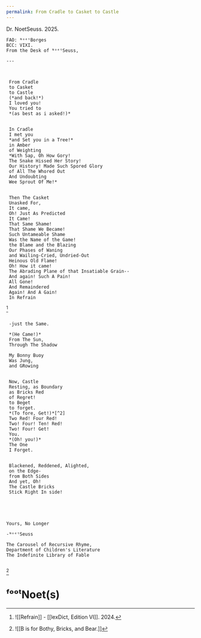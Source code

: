 ```yaml
---
permalink: From Cradle to Casket to Castle
---
```

Dr. NoetSeuss. 2025. 

~~~
FAO: ᴺᵒᵉᵗBorges  
BCC: VIXI.  
From the Desk of ᴺᵒᵉᵗSeuss,  

---  


 
 From Cradle 
 to Casket 
 to Castle 
 (*and back!*)
 I loved you!
 You tried to 
 *(as best as i asked!)*
 
 
 In Cradle 
 I met you
 *and Set you in a Tree!*
 in Amber
 of Weighting
 *With Sap, Oh How Gory!
 The Snake Hissed Her Story! 
 Our History! Made Such Spored Glory 
 of All The Whored Out 
 And Undoubting 
 Wee Sprout Of Me!*
 
 
 Then The Casket
 Unasked For, 
 It came,
 Oh! Just As Predicted 
 It Came!
 That Same Shame! 
 That Shame We Became!
 Such Untameable Shame 
 Was the Name of the Game!
 the Blame and the Blazing
 Our Phases of Waning
 and Wailing-Cried, Undried-Out 
 Heinous Old Flame!
 Oh! How it came!
 The Abrading Plane of that Insatiable Grain--
 And again! Such A Pain!
 All Gone! 
 And Remaindered
 Again! And A Gain!
 In Refrain
~~~

[^r]

~~~

 -just the Same.
 
 *(He Came!)*
 From The Sun,
 Through The Shadow
 
 My Bonny Buoy 
 Was Jung, 
 and GRowing
 
 
 Now, Castle
 Resting, as Boundary
 as Bricks Red 
 of Regret!
 to Beget 
 to forget.
 *(To fore, Get!)*[^2]
 Two Red! Four Red! 
 Two! Four! Ten! Red!
 Two! Four! Get! 
 You. 
 *(Oh! you!)*
 The One
 I Forget. 
 
 
 Blackened, Reddened, Alighted, 
 on the Edge-
 from Both Sides
 And yet, Oh! 
 The Castle Bricks 
 Stick Right In side!





Yours, No Longer  

-ᴺᵒᵉᵗSeuss  

The Carousel of Recursive Rhyme,  
Department of Children's Literature  
The Indefinite Library of Fable
 
~~~

[^b]













# ᶠᵒᵒᵗNoet(s)


[^r]: ![[Refrain]] - [[lexDict, Edition VI]]. 2024.
[^2]: "'{2,4}Give: The Characters Written For A Metaphysical Horror In Phi Parts" by The Characters {2, 4}Give. (Co-authored by The Woman In The Wallpaper)
[^b]: ![[B is for Bothy, Bricks, and Bear.]]